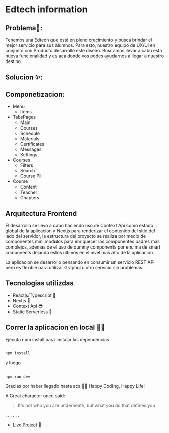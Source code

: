# Edtech information

## Problema🧵:
Tenemos una Edtech que está en pleno crecimiento y busca brindar el mejor servicio para sus alumnos. Para esto, nuestro equipo de UX/UI en conjunto con Producto desarrolló este diseño.
Buscamos llevar a cabo esta nueva funcionalidad y es acá donde vos podes ayudarnos a llegar a nuestro destino.



## Solucion ✨: 

## Componetizacion:

* Menu
  * Items
* TabsPages
  * Main
  * Courses
  * Schedule
  * Materials
  * Certificates
  * Messages
  * Settings
* Courses
  * Filters
  * Search
  * Course Pill   
* Course
  * Content
  * Teacher
  * Chapters      
  
## Arquitectura Frontend

El desarrollo se llevo a cabo haciendo uso de Context Api como estado global de la aplicacion y Nextjs para renderizar el contenido del sitio del lado del servidor, la estructura del proyecto se realiza por medio de componentes mini modulos para enriquecer los componentes padres mas complejos, ademas de el uso de dummy components por encima de smart components dejando estos ultimos en el nivel mas alto de la aplicacion.

La aplicacion se desarrollo pensando en consumir un servicio REST API pero es flexible para utilizar Graphql u otro servicio sin problemas.

## Tecnologias utilizdas

* Reactjs/Typescript 🎯
* Nextjs 🤯
* Context Api 😎
* Static Serverless 🥳

## Correr la aplicacion en local 🐱‍💻
Ejecuta npm install para instalar las dependencias

```bash

npm install

```
y luego 

```bash

npm run dev

```
Gracias por haber llegado hasta aca 🙏🏼 Happy Coding, Happy Life!

A Great character once said:
> It's not who you are underneath, but what you do that defines you

.
.
.
.
.
.

* [Live Project](https://edtech-learning-p2ijhqbdv-jrobertosampayo.vercel.app/) 🚀




